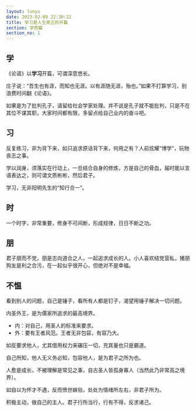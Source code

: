 ```yaml
---
layout: lunyu
date: 2023-02-09 22:30:22
title: 学习是人生真正的开篇
section: 学而篇
section_no: 1
---
```


## 学

《论语》以**学习**开篇，可谓深意悠长。

庄子说：“吾生也有涯，而知也无涯。以有涯随无涯，殆也。”如果不打算学习，别浪费时间翻《论语》。

如果是为了批判孔子，请留给社会学家处理。并不说是孔子就不能批判，只是不在其位不谋其职，大家时间都有限，多留点给自己业内的奋斗吧。

## 习

反复练习，非为背下来，如只追求原话背下来，何用之有？人前炫耀“博学”，玩物丧志之事。

学以润身，须落实在行动上，一旦结合自身的修炼，方是自己的骨血，届时能以言语表达之，则可谓文质彬彬，然后君子。

学习，无非阳明先生的“知行合一”。

## 时

一个时字，非常重要，修身不可间断，形成规律，日日不断之功。

## 朋

君子朋而不党，朋是志向道合之人，一起追求成长的人。小人喜欢结党营私，猪朋狗友是利之合污，在一起似乎很开心，但绝对不是幸福。

## 不愠

看到别人的问题，自己是锤子，看所有人都是钉子，渴望用锤子解决一切问题。

内圣外王，是为儒家所追求的最高境界。

- 内：对自己，用圣人的标准来要求。
- 外：要有王者风范。王者无非包容，有容乃大。

如反要求他人，尤其借用权力来碾压一切，充其量也只是霸道。

自己所知，他人无义务必知，包容他人，是为君子之所为也。

人愈是成长，不被理解是常见之事，自古圣人皆孤身寡人（当然此乃非常高之境界）。

如自以为怀才不遇，反而愤世嫉俗，处处为情绪所左右，非君子所为。

积极主动，做自己的主人。君子行所当行，行有不得，反求诸己。
